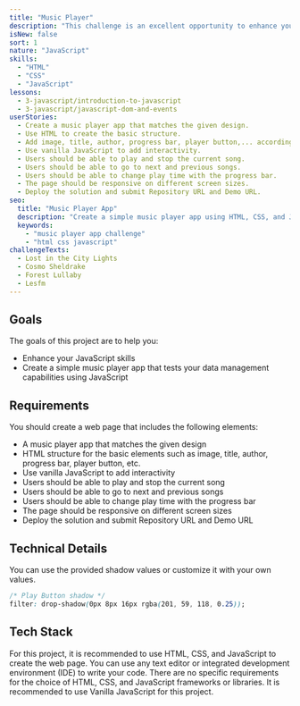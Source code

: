 ```yaml
---
title: "Music Player"
description: "This challenge is an excellent opportunity to enhance your JavaScript skills by creating a simple music player app that tests your data management capabilities using JavaScript."
isNew: false
sort: 1
nature: "JavaScript"
skills:
  - "HTML"
  - "CSS"
  - "JavaScript"
lessons:
  - 3-javascript/introduction-to-javascript
  - 3-javascript/javascript-dom-and-events
userStories:
  - Create a music player app that matches the given design.
  - Use HTML to create the basic structure.
  - Add image, title, author, progress bar, player button,... according to the design.
  - Use vanilla JavaScript to add interactivity.
  - Users should be able to play and stop the current song.
  - Users should be able to go to next and previous songs.
  - Users should be able to change play time with the progress bar.
  - The page should be responsive on different screen sizes.
  - Deploy the solution and submit Repository URL and Demo URL.
seo:
  title: "Music Player App"
  description: "Create a simple music player app using HTML, CSS, and JavaScript. Enhance your JavaScript skills and test your data management capabilities. This project will help you practice HTML, CSS, and JavaScript, as well as improve your ability to create interactive web applications. By deploying the solution and submitting the Repository URL and Demo URL, you will gain experience in sharing your work with others."
  keywords:
    - "music player app challenge"
    - "html css javascript"
challengeTexts:
  - Lost in the City Lights
  - Cosmo Sheldrake
  - Forest Lullaby
  - Lesfm
---
```


## Goals

The goals of this project are to help you:

- Enhance your JavaScript skills
- Create a simple music player app that tests your data management capabilities using JavaScript

## Requirements

You should create a web page that includes the following elements:

- A music player app that matches the given design
- HTML structure for the basic elements such as image, title, author, progress bar, player button, etc.
- Use vanilla JavaScript to add interactivity
- Users should be able to play and stop the current song
- Users should be able to go to next and previous songs
- Users should be able to change play time with the progress bar
- The page should be responsive on different screen sizes
- Deploy the solution and submit Repository URL and Demo URL

## Technical Details

You can use the provided shadow values or customize it with your own values.

```css
/* Play Button shadow */
filter: drop-shadow(0px 8px 16px rgba(201, 59, 118, 0.25));
```

## Tech Stack

For this project, it is recommended to use HTML, CSS, and JavaScript to create the web page. You can use any text editor or integrated development environment (IDE) to write your code. There are no specific requirements for the choice of HTML, CSS, and JavaScript frameworks or libraries. It is recommended to use Vanilla JavaScript for this project.
